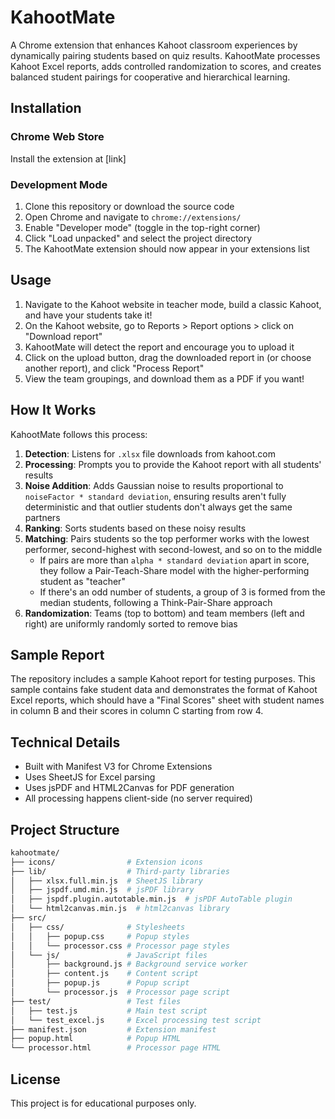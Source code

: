 # KahootMate

A Chrome extension that enhances Kahoot classroom experiences by dynamically pairing students based on quiz results. KahootMate processes Kahoot Excel reports, adds controlled randomization to scores, and creates balanced student pairings for cooperative and hierarchical learning.

## Installation

### Chrome Web Store

Install the extension at [link]

### Development Mode

1. Clone this repository or download the source code
2. Open Chrome and navigate to `chrome://extensions/`
3. Enable "Developer mode" (toggle in the top-right corner)
4. Click "Load unpacked" and select the project directory
5. The KahootMate extension should now appear in your extensions list

## Usage

1. Navigate to the Kahoot website in teacher mode, build a classic Kahoot, and have your students take it!
2. On the Kahoot website, go to Reports > Report options > click on "Download report"
3. KahootMate will detect the report and encourage you to upload it
4. Click on the upload button, drag the downloaded report in (or choose another report), and click "Process Report"
5. View the team groupings, and download them as a PDF if you want!

## How It Works

KahootMate follows this process:

1. **Detection**: Listens for `.xlsx` file downloads from kahoot.com
2. **Processing**: Prompts you to provide the Kahoot report with all students' results
3. **Noise Addition**: Adds Gaussian noise to results proportional to `noiseFactor * standard deviation`, ensuring results aren't fully deterministic and that outlier students don't always get the same partners
4. **Ranking**: Sorts students based on these noisy results
5. **Matching**: Pairs students so the top performer works with the lowest performer, second-highest with second-lowest, and so on to the middle
   - If pairs are more than `alpha * standard deviation` apart in score, they follow a Pair-Teach-Share model with the higher-performing student as "teacher"
   - If there's an odd number of students, a group of 3 is formed from the median students, following a Think-Pair-Share approach
6. **Randomization**: Teams (top to bottom) and team members (left and right) are uniformly randomly sorted to remove bias

## Sample Report

The repository includes a sample Kahoot report for testing purposes. This sample contains fake student data and demonstrates the format of Kahoot Excel reports, which should have a "Final Scores" sheet with student names in column B and their scores in column C starting from row 4.

## Technical Details

- Built with Manifest V3 for Chrome Extensions
- Uses SheetJS for Excel parsing
- Uses jsPDF and HTML2Canvas for PDF generation
- All processing happens client-side (no server required)

## Project Structure

```bash
kahootmate/
├── icons/                # Extension icons
├── lib/                  # Third-party libraries
│   ├── xlsx.full.min.js  # SheetJS library
│   ├── jspdf.umd.min.js  # jsPDF library
│   ├── jspdf.plugin.autotable.min.js  # jsPDF AutoTable plugin
│   └── html2canvas.min.js  # html2canvas library
├── src/
│   ├── css/              # Stylesheets
│   │   ├── popup.css     # Popup styles
│   │   └── processor.css # Processor page styles
│   └── js/               # JavaScript files
│       ├── background.js # Background service worker
│       ├── content.js    # Content script
│       ├── popup.js      # Popup script
│       └── processor.js  # Processor page script
├── test/                 # Test files
│   ├── test.js           # Main test script
│   └── test_excel.js     # Excel processing test script
├── manifest.json         # Extension manifest
├── popup.html            # Popup HTML
└── processor.html        # Processor page HTML
```

## License

This project is for educational purposes only.
